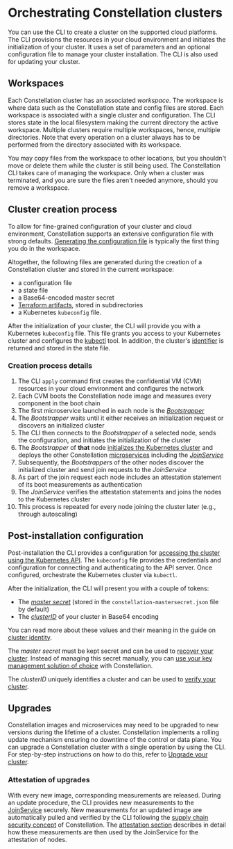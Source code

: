 # Orchestrating Constellation clusters

You can use the CLI to create a cluster on the supported cloud platforms.
The CLI provisions the resources in your cloud environment and initiates the initialization of your cluster.
It uses a set of parameters and an optional configuration file to manage your cluster installation.
The CLI is also used for updating your cluster.

## Workspaces

Each Constellation cluster has an associated _workspace_.
The workspace is where data such as the Constellation state and config files are stored.
Each workspace is associated with a single cluster and configuration.
The CLI stores state in the local filesystem making the current directory the active workspace.
Multiple clusters require multiple workspaces, hence, multiple directories.
Note that every operation on a cluster always has to be performed from the directory associated with its workspace.

You may copy files from the workspace to other locations,
but you shouldn't move or delete them while the cluster is still being used.
The Constellation CLI takes care of managing the workspace.
Only when a cluster was terminated, and you are sure the files aren't needed anymore, should you remove a workspace.

## Cluster creation process

To allow for fine-grained configuration of your cluster and cloud environment, Constellation supports an extensive configuration file with strong defaults. [Generating the configuration file](../../workflows/config.md) is typically the first thing you do in the workspace.

Altogether, the following files are generated during the creation of a Constellation cluster and stored in the current workspace:

- a configuration file
- a state file
- a Base64-encoded master secret
- [Terraform artifacts](../../reference/terraform.md), stored in subdirectories
- a Kubernetes `kubeconfig` file.

After the initialization of your cluster, the CLI will provide you with a Kubernetes `kubeconfig` file.
This file grants you access to your Kubernetes cluster and configures the [kubectl](https://kubernetes.io/docs/concepts/configuration/organize-cluster-access-kubeconfig/) tool.
In addition, the cluster's [identifier](orchestration.md#post-installation-configuration) is returned and stored in the state file.

### Creation process details

1. The CLI `apply` command first creates the confidential VM (CVM) resources in your cloud environment and configures the network
2. Each CVM boots the Constellation node image and measures every component in the boot chain
3. The first microservice launched in each node is the [_Bootstrapper_](microservices.md#bootstrapper)
4. The _Bootstrapper_ waits until it either receives an initialization request or discovers an initialized cluster
5. The CLI then connects to the _Bootstrapper_ of a selected node, sends the configuration, and initiates the initialization of the cluster
6. The _Bootstrapper_ of **that** node [initializes the Kubernetes cluster](microservices.md#bootstrapper) and deploys the other Constellation [microservices](microservices.md) including the [_JoinService_](microservices.md#joinservice)
7. Subsequently, the _Bootstrappers_ of the other nodes discover the initialized cluster and send join requests to the _JoinService_
8. As part of the join request each node includes an attestation statement of its boot measurements as authentication
9. The _JoinService_ verifies the attestation statements and joins the nodes to the Kubernetes cluster
10. This process is repeated for every node joining the cluster later (e.g., through autoscaling)

## Post-installation configuration

Post-installation the CLI provides a configuration for [accessing the cluster using the Kubernetes API](https://kubernetes.io/docs/tasks/administer-cluster/access-cluster-api/).
The `kubeconfig` file provides the credentials and configuration for connecting and authenticating to the API server.
Once configured, orchestrate the Kubernetes cluster via `kubectl`.

After the initialization, the CLI will present you with a couple of tokens:

- The [_master secret_](keys.md#master-secret) (stored in the `constellation-mastersecret.json` file by default)
- The [_clusterID_](keys.md#cluster-identity) of your cluster in Base64 encoding

You can read more about these values and their meaning in the guide on [cluster identity](keys.md#cluster-identity).

The _master secret_ must be kept secret and can be used to [recover your cluster](../../workflows/recovery.md).
Instead of managing this secret manually, you can [use your key management solution of choice](keys.md#user-managed-key-management) with Constellation.

The _clusterID_ uniquely identifies a cluster and can be used to [verify your cluster](../../workflows/verify-cluster.md).

## Upgrades

Constellation images and microservices may need to be upgraded to new versions during the lifetime of a cluster.
Constellation implements a rolling update mechanism ensuring no downtime of the control or data plane.
You can upgrade a Constellation cluster with a single operation by using the CLI.
For step-by-step instructions on how to do this, refer to [Upgrade your cluster](../../workflows/upgrade.md).

### Attestation of upgrades

With every new image, corresponding measurements are released.
During an update procedure, the CLI provides new measurements to the [JoinService](microservices.md#joinservice) securely.
New measurements for an updated image are automatically pulled and verified by the CLI following the [supply chain security concept](attestation.md#chain-of-trust) of Constellation.
The [attestation section](attestation.md#cluster-facing-attestation) describes in detail how these measurements are then used by the JoinService for the attestation of nodes.

<!-- soon: As the [builds of the Constellation images are reproducible](attestation.md#chain-of-trust), the updated measurements are auditable by the customer. -->
